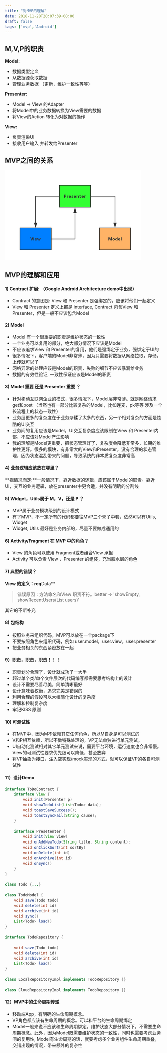 ```yaml
---
title: "对MVP的理解"
date: 2018-11-28T20:07:39+08:00
draft: false
tags: ['mvp','Android']
---
```



## M,V,P的职责
**Model:**

- 数据类型定义
- 从数据源获取数据
- 管理业务数据 （更新，维护一致性等等）

**Presenter:**

- Model → View 的Adapter
- 将Model中的业务数据转换为View需要的数据
- 将View的Action 转化为对数据的操作

**View:**

- 负责渲染UI
- 接收用户输入 并转发给Presenter

## MVP之间的关系
![mvp_relations.png](https://raw.githubusercontent.com/weixinfree/PickRepo/master/images/mvp.png)

## MVP的理解和应用
#### 1) Contract 扩展: （Google Android Architecture demo中出现）
- Contract 的意图是: View 和 Presenter 是强绑定的，应该将他们一起定义
- View 和 Presenter 定义上都是 interface, Contract 包含View 和 Presenter，但是一般不应该包含Model

#### 2) Model 
- Model 有一个很重要的职责是维护状态的一致性
- 一个业务可以复用的部分，绝大部分情况下应该是Model
- 不应该追求View 和 Presenter的复用，他们是强绑定于业务，强绑定于UI的
- 很多情况下，客户端的Model非常薄，因为只需要将数据从网络拉取，存储，上传就可以了
- 网络异常的处理应该是Model的职责，失败的细节不应该暴漏给业务
- 数据的有效性验证, 一致性保证应该是Model的职责

#### 3) Model 重要 还是 Presenter 重要 ？
- 针对移动互联网企业的模式，很多情况下，Model层非常薄。就是网络请求get和post （当然也有一部分比较复杂的Model，比如连麦，pk等等 涉及一个长流程上的状态一致性）
- 业务层更多的复杂度在于业务杂糅了太多的东西，另一个相对复杂的方面是炫酷的UI交互
- 业务间的复用应该是Model，UI交互复杂度应该限制在View 和 Presenter内部，不应该对Model产生影响
- 我的理解是Model更重要，把状态管理好了，复杂度会降低非常多，长期的维护性更好。很多的模块，有非常大的View和Presenter，没有合理的状态管理，因为状态混乱带来的问题，导致系统的非本质复杂度非常高

#### 4) 业务逻辑应该放在哪里？
**视情况而定:**一般情况下，靠近数据的逻辑，应该属于Model的职责。靠近UI，交互的业务逻辑，放在presenter中更合适，并没有明确的分割线

#### 5) Widget，Utils属于 M，V，还是 P ？
- MVP属于业务模块级别的设计模式
- 有了MVP，不一定所有的代码都要往MVP三个壳子中套，依然可以有Utils, Widget
- Widget, Utils 最好是业务内部的，尽量不要做成通用的

#### 6) Activity/Fragment 在 MVP 中的角色？
- View 的角色可以使用 Fragment或者组合View 承担
- Activity 可以负责 View ，Presenter 的组装，充当胶水层的角色

#### 7) 典型的错误？
**View 的定义：req**Data**

> 错误原因：方法命名和View 职责不符。better => 'showEmpty, showRecentUsers(List<User> users)'

其它的不断补充

#### 8) 包结构
- 按照业务来组织代码，MVP可以放在一个package下
- 不要按照角色来组织代码，例如 user.model，user.view，user.presenter
- 把业务相关的东西紧密放在一起

#### 9）职责，职责，职责！！！
- 职责划分合理了，设计就成功了一大半
- 超过单个类/单个文件层次的代码编写都需要思考结构上的设计
- 设计不需要尽善尽美，简单清晰最好
- 设计意味着权衡，追求完美是错误的
- 利用合理的假设可以大幅简化设计的复杂度
- 理解和控制复杂度
- 牢记KISS 原则

#### 10) 可测试性
- 在MVP中，因为M不依赖其它任何角色，所以M自身是可以测试的
- V和P相互依赖，所以不做特殊处理的，VP无法单独进行单元测试。
- UI自动化测试相对其它单元测试来说，需要平台环境，运行速度也会非常慢。View的可测试性要求优先级可以降低，甚至放弃
- 将VP抽象为接口，注入空实现/mock实现的方式，就可以保证VP的各自可测试性


#### 11）设计Demo
```java
interface ToDoContract {
    interface View {
        void init(Persenter p)
        void showTodoList(List<Todo> data);
        void toastSaveSuccess();
        void toastSyncFail(String cause);
    }

    interface Presetenter {
        void init(View view)
        void onAddNewTodo(String title, String content);
        void onClickSort(int sortBy)
        void onDelete(int id)
        void onArchive(int id)
        void onSync()
    }
}

class Todo {...}

class TodoModel {
    void save(Todo todo)
    void delete(int id)
    void archive(int id)
    void sync()
    List<Todo> load()
}

interface TodoRepository {

    void save(Todo todo)
    void delete(int id)
    void archive(int id)
    List<Todo> load()
}

class LocalRepositoryImpl implements TodoRepository {}

class CloudRepositoryImpl implements TodoRepository {}
```
#### 12）MVP中的生命周期传递
- 移动端App，有明确的生命周期概念。
- VP角色都应该有生命周期的概念。可以和平台的生命周期绑定
- Model一般来说不应该和生命周期绑定。维护状态大部分情况下，不需要生命周期概念。此外，因为Model既需要维护状态的一致性，同时也需要考虑业务间的复用性, Model有生命周期的话，就要考虑多个业务组件生命周期重叠，交错出现的情况，带来额外的复杂性